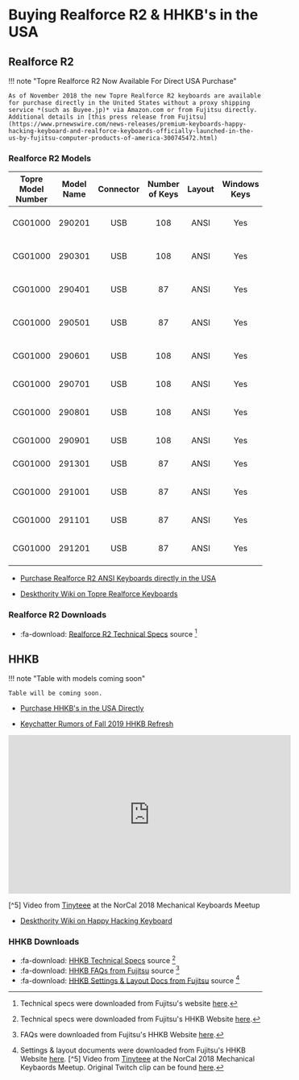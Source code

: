 # Buying Realforce R2 & HHKB's in the USA

## Realforce R2 

!!! note "Topre Realforce R2 Now Available For Direct USA Purchase"

    As of November 2018 the new Topre Realforce R2 keyboards are available for purchase directly in the United States without a proxy shipping service *(such as Buyee.jp)* via Amazon.com or from Fujitsu directly. Additional details in [this press release from Fujitsu](https://www.prnewswire.com/news-releases/premium-keyboards-happy-hacking-keyboard-and-realforce-keyboards-officially-launched-in-the-us-by-fujitsu-computer-products-of-america-300745472.html) 


### Realforce R2 Models

| **Topre Model Number** | **Model Name** | **Connector** | **Number of Keys** | **Layout** | **Windows Keys** |     **Key Weight**     | **Key Labelling** | **Label Size** | **Enclosure Color** | **LED Colour** | **Dip Switches** | **Release Date** | **Availability** |
|:----------------------:|:--------------:|:-------------:|:------------------:|:----------:|:----------------:|:----------------------:|:-----------------:|:--------------:|:-------------------:|:--------------:|:----------------:|:----------------:|:----------------:|
|         CG01000        |     290201     |      USB      |         108        |    ANSI    |        Yes       | Uniform 45g (Silenced) |    Sublimation    |                |        Ivory        |                |                  |       2018       |     Available    |
|         CG01000        |     290301     |      USB      |         108        |    ANSI    |        Yes       | Uniform 45g (Silenced) |    Sublimation    |                |        Black        |                |                  |       2018       |     Available    |
|         CG01000        |     290401     |      USB      |         87         |    ANSI    |        Yes       | Uniform 45g (Silenced) |    Sublimation    |                |        Ivory        |                |                  |       2018       |     Available    |
|         CG01000        |     290501     |      USB      |         87         |    ANSI    |        Yes       | Uniform 45g (Silenced) |    Sublimation    |                |        Black        |                |                  |       2018       |     Available    |
|         CG01000        |     290601     |      USB      |         108        |    ANSI    |        Yes       | Uniform 55g (Silenced) |    Sublimation    |                |        Ivory        |                |                  |       2018       |     Available    |
|         CG01000        |     290701     |      USB      |         108        |    ANSI    |        Yes       |   Variable (Silenced)  |    Sublimation    |                |        Ivory        |                |                  |       2018       |     Available    |
|         CG01000        |     290801     |      USB      |         108        |    ANSI    |        Yes       | Uniform 55g (Silenced) |    Sublimation    |                |        Black        |                |                  |       2018       |     Available    |
|         CG01000        |     290901     |      USB      |         108        |    ANSI    |        Yes       |   Variable (Silenced)  |    Sublimation    |                |        Black        |                |                  |       2018       |     Available    |
|         CG01000        |     291301     |      USB      |         87         |    ANSI    |        Yes       |   Variable (Silenced)  |    Sublimation    |                |        Black        |                |                  |       2018       |     Available    |
|         CG01000        |     291001     |      USB      |         87         |    ANSI    |        Yes       | Uniform 55g (Silenced) |    Sublimation    |                |        Ivory        |                |                  |       2018       |     Available    |
|         CG01000        |     291101     |      USB      |         87         |    ANSI    |        Yes       |   Variable (Silenced)  |    Sublimation    |                |        Ivory        |                |                  |       2018       |     Available    |
|         CG01000        |     291201     |      USB      |         87         |    ANSI    |        Yes       | Uniform 55g (Silenced) |    Sublimation    |                |        Black        |                |                  |       2018       |     Available    |

* [Purchase Realforce R2 ANSI Keyboards directly in the USA](https://hhkeyboard.us/realforce/)

* [Deskthority Wiki on Topre Realforce Keyboards](https://deskthority.net/wiki/Topre_Realforce)




### Realforce R2 Downloads

* :fa-download: [Realforce R2 Technical Specs](../files/realforce-r2-technical-specs.pdf) source [^1]


## HHKB 

!!! note "Table with models coming soon"

    Table will be coming soon.



* [Purchase HHKB's in the USA Directly](https://hhkeyboard.us/happyhacking/)

* [Keychatter Rumors of Fall 2019 HHKB Refresh](https://www.keychatter.com/2018/11/13/hhkb-professional-refresh-coming-fall-2019/)

<iframe width="560" height="315" src="https://www.youtube-nocookie.com/embed/93tcwesW7NE" frameborder="0" allow="accelerometer; autoplay; encrypted-media; gyroscope; picture-in-picture" allowfullscreen></iframe>

[^5] Video from [Tinyteee](https://www.twitch.tv/tinyteee) at the NorCal 2018 Mechanical Keyboards Meetup

* [Deskthority Wiki on Happy Hacking Keyboard](https://deskthority.net/wiki/Happy_Hacking_Keyboard)


### HHKB Downloads

* :fa-download: [HHKB Technical Specs](../files/hhkb-technical-specs.pdf) source [^2]
* :fa-download: [HHKB FAQs from Fujitsu](../files/hhkb-faqs.pdf) source [^3]
* :fa-download: [HHKB Settings & Layout Docs from Fujitsu](../files/hhkb-settings-layout.pdf) source [^4]


[^1]: Technical specs were downloaded from Fujitsu's website [here](https://hhkeyboard.us/wp-content/uploads/2018/11/RF_Tech_Specs-1.pdf).
[^2]: Technical specs were downloaded from Fujitsu's HHKB Website [here](https://hhkeyboard.us/happyhacking/).
[^3]: FAQs were downloaded from Fujitsu's HHKB Website [here](https://hhkeyboard.us/happyhacking/).
[^4]: Settings & layout documents were downloaded from Fujitsu's HHKB Website [here](https://hhkeyboard.us/happyhacking/).
[^5] Video from [Tinyteee](https://www.twitch.tv/tinyteee) at the NorCal 2018 Mechanical Keybaords Meetup. Original Twitch clip can be found [here](https://clips.twitch.tv/GrossImportantYogurtPupper).
